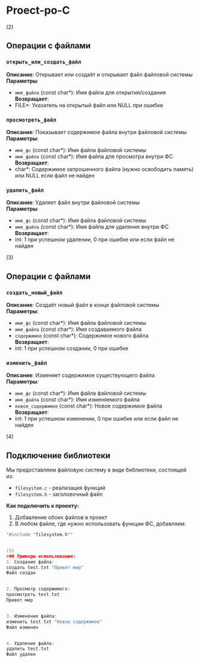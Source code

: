 # Proect-po-C

(2)
## Операции с файлами

### `открыть_или_создать_файл`
**Описание**: Открывает или создаёт и открывает файл файловой системы  
**Параметры**:  
- `имя_файла` (const char*): Имя файла для открытия/создания  
**Возвращает**:  
- FILE*: Указатель на открытый файл или NULL при ошибке  

### `просмотреть_файл`
**Описание**: Показывает содержимое файла внутри файловой системы  
**Параметры**:  
- `имя_фс` (const char*): Имя файла файловой системы  
- `имя_файла` (const char*): Имя файла для просмотра внутри ФС  
**Возвращает**:  
- char*: Содержимое запрошенного файла (нужно освободить память) или NULL если файл не найден  

### `удалить_файл`
**Описание**: Удаляет файл внутри файловой системы  
**Параметры**:  
- `имя_фс` (const char*): Имя файла файловой системы  
- `имя_файла` (const char*): Имя файла для удаления внутри ФС  
**Возвращает**:  
- int: 1 при успешном удалении, 0 при ошибке или если файл не найден  


(3) 
## Операции с файлами

### `создать_новый_файл`
**Описание**: Создаёт новый файл в конце файловой системы  
**Параметры**:  
- `имя_фс` (const char*): Имя файла файловой системы  
- `имя_файла` (const char*): Имя создаваемого файла  
- `содержимое` (const char*): Содержимое нового файла  
**Возвращает**:  
- int: 1 при успешном создании, 0 при ошибке  

### `изменить_файл`
**Описание**: Изменяет содержимое существующего файла  
**Параметры**:  
- `имя_фс` (const char*): Имя файла файловой системы  
- `имя_файла` (const char*): Имя изменяемого файла  
- `новое_содержимое` (const char*): Новое содержимое файла  
**Возвращает**:  
- int: 1 при успешном изменении, 0 при ошибке или если файл не найден  


(4)
## Подключение библиотеки

Мы предоставляем файловую систему в виде библиотеки, состоящей из:
- `filesystem.c` - реализация функций
- `filesystem.h` - заголовочный файл

**Как подключить к проекту:**

1. Добавление обоих файлов в проект
2. В любом файле, где нужно использовать функции ФС, добавляем:
```c
"#include "filesystem.h""


(5)
### Примеры использования:
1. Создание файла:
создать test.txt "Привет мир"
Файл создан


2. Просмотр содержимого:
просмотреть test.txt
Привет мир


3. Изменение файла:
изменить test.txt "Новое содержимое"
Файл изменен


4. Удаление файла:
удалить test.txt
Файл удален
